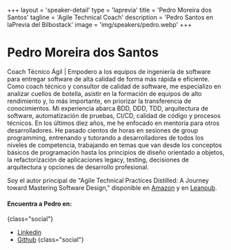 +++
layout = 'speaker-detail'
type = 'laprevia'
title = 'Pedro Moreira dos Santos'
tagline = 'Agile Technical Coach'
description = 'Pedro Santos en laPrevia del Bilbostack'
image = 'img/speakers/pedro.webp'
+++

# Pedro Moreira dos Santos

Coach Técnico Ágil | Empodero a los equipos de ingeniería de software para entregar software de alta calidad de forma más rápida e eficiente. Como coach técnico y consultor de calidad de software, me especializo en analizar cuellos de botella, asistir en la formación de equipos de alto rendimiento y, lo más importante, en priorizar la transferencia de conocimientos. Mi experiencia abarca BDD, DDD, TDD, arquitectura de software, automatización de pruebas, CI/CD, calidad de código y procesos técnicos. En los últimos diez años, me he enfocado en mentoría para otros desarrolladores. He pasado cientos de horas en sesiones de group programming, entrenando y tutorando a desarrolladores de todos los niveles de competencia, trabajando en temas que van desde los conceptos básicos de programación hasta los principios de diseño orientado a objetos, la refactorización de aplicaciones legacy, testing, decisiones de arquitectura y opciones de desarrollo profesional.

Soy el autor principal de "Agile Technical Practices Distilled: A Journey toward Mastering Software Design," disponible en [Amazon](https://www.amazon.es/Agile-Technical-Practices-Distilled-principles/dp/1838980849) y en [Leanpub](https://leanpub.com/agiletechnicalpracticesdistilled).

#### Encuentra a Pedro en:

{class="social"}

- [Linkedin](https://www.linkedin.com/in/pedros/)
- [Github](https://github.com/pedromsantos)
  {class="social"}
